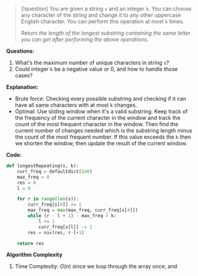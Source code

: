 >[!question]
>You are given a string `s` and an integer `k`. You can choose any character of the string and change it to any other uppercase English character. You can perform this operation at most `k` times.
>
>Return _the length of the longest substring containing the same letter you can get after performing the above operations_.

**Questions:**
1. What's the maximum number of unique characters in string `s`?
2. Could integer `k` be a negative value or 0, and how to handle those cases?

**Explanation:**
- Brute force: Checking every possible substring and checking if it can have all same characters with at most `k` changes.
- Optimal: Use sliding window when it's a valid substring. Keep track of the frequency of the current character in the window and track the count of the most frequent character in the window. Then find the current number of changes needed which is the substring length minus the count of the most frequent number. If this value exceeds the `k` then we shorten the window, then update the result of the current window.

**Code:**
```Python
def longestRepeating(s, k):
	curr_freq = defaultdict(int)
	max_freq = 0
	res = 0
	l = 0

	for r in range(len(s)):
		curr_freq[s[r]] += 1
		max_freq = max(max_freq, curr_freq[s[r]])
		while (r - l + 1) - max_freq > k:
			l += 1
			curr_freq[s[l]] -= 1
		res = max(res, r-l+1)

	return res
```

**Algorithm Complexity**
1. Time Complexity: $O(n)$ since we loop through the array once, and 
